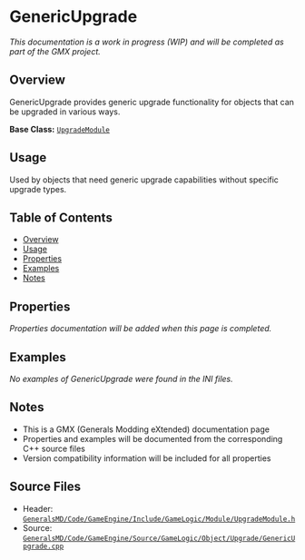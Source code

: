 # GenericUpgrade

*This documentation is a work in progress (WIP) and will be completed as part of the GMX project.*

## Overview

GenericUpgrade provides generic upgrade functionality for objects that can be upgraded in various ways.

**Base Class:** [`UpgradeModule`](../../GeneralsMD/Code/GameEngine/Include/GameLogic/Module/UpgradeModule.h)

## Usage

Used by objects that need generic upgrade capabilities without specific upgrade types.

## Table of Contents

- [Overview](#overview)
- [Usage](#usage)
- [Properties](#properties)
- [Examples](#examples)
- [Notes](#notes)

## Properties

*Properties documentation will be added when this page is completed.*

## Examples
*No examples of GenericUpgrade were found in the INI files.*

## Notes

- This is a GMX (Generals Modding eXtended) documentation page
- Properties and examples will be documented from the corresponding C++ source files
- Version compatibility information will be included for all properties

## Source Files

- Header: [`GeneralsMD/Code/GameEngine/Include/GameLogic/Module/UpgradeModule.h`](../../../GeneralsMD/Code/GameEngine/Include/GameLogic/Module/UpgradeModule.h)
- Source: [`GeneralsMD/Code/GameEngine/Source/GameLogic/Object/Upgrade/GenericUpgrade.cpp`](../../../GeneralsMD/Code/GameEngine/Source/GameLogic/Object/Upgrade/GenericUpgrade.cpp)
